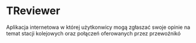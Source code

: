 # TReviewer
Aplikacja internetowa w której użytkonwicy mogą zgłaszać swoje opinie na temat stacji kolejowych oraz połączeń oferowanych przez przewoźnikó
